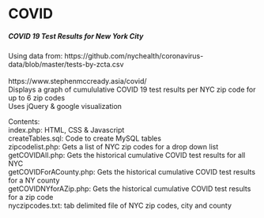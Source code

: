 # COVID
<h5>COVID 19 Test Results for New York City</h5>
<p>
Using data from: https://github.com/nychealth/coronavirus-data/blob/master/tests-by-zcta.csv<br/>
<br/>
https://www.stephenmccready.asia/covid/<br/>
Displays a graph of cumululative COVID 19 test results per NYC zip code for up to 6 zip codes<br/>
Uses jQuery & google visualization<br/>
</p>
Contents:<br/>
index.php: HTML, CSS & Javascript<br/>
createTables.sql: Code to create MySQL tables<br/>
zipcodelist.php: Gets a list of NYC zip codes for a drop down list<br/>
getCOVIDAll.php: Gets the historical cumulative COVID test results for all NYC<br/>
getCOVIDForACounty.php: Gets the historical cumulative COVID test results for a NY county<br/>
getCOVIDNYforAZip.php: Gets the historical cumulative COVID test results for a zip code<br/>
nyczipcodes.txt: tab delimited file of NYC zip codes, city and county<br/>
